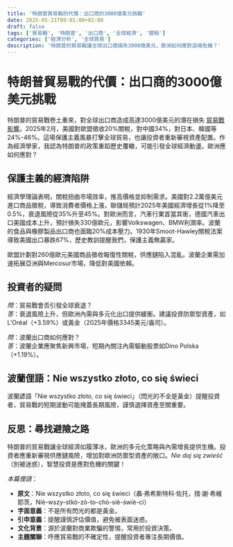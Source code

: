 ```yaml
---
title: '特朗普貿易戰的代價：出口商的3000億美元挑戰'
date: 2025-05-21T09:01:00+02:00
draft: false
tags: ['貿易戰', '特朗普', '出口商', '全球經濟', '關稅']
categories: ['經濟分析', '全球貿易']
description: '特朗普的貿易戰讓全球出口商損失3000億美元，歐洲如何應對這場危機？'
---
```


# 特朗普貿易戰的代價：出口商的3000億美元挑戰


特朗普的貿易戰卷土重來，對全球出口商造成高達3000億美元的潛在損失 [貿易戰影響](https://www.wnp.pl/rynki/podliczyli-skutki-wojny-handlowej-rozpetanej-przez-trumpa-eksporterzy-straca-300-mld-dolarow,946717.html)。2025年2月，美國對歐盟徵收20%關稅，對中國34%，對日本、韓國等24%-46%。這場保護主義風暴打擊全球貿易，也讓投資者重新審視資產配置。作為經濟學家，我認為特朗普的政策重蹈歷史覆轍，可能引發全球經濟動盪。歐洲應如何應對？

## 保護主義的經濟陷阱
經濟學理論表明，關稅扭曲市場效率，推高價格並抑制需求。美國對2.2萬億美元進口商品徵稅，導致消費者價格上漲，聯儲局預計2025年美國經濟增長從1%降至0.5%，衰退風險從35%升至45%。對歐洲而言，汽車行業首當其衝，德國汽車出口美國成本上升，預計損失330億歐元，影響Volkswagen、BMW利潤率。波蘭的食品與橡膠製品出口商也面臨20%成本壓力。1930年Smoot-Hawley關稅法案導致美國出口暴跌67%，歷史教訓提醒我們，保護主義無贏家。

歐盟計劃對260億歐元美國商品徵收報復性關稅，供應鏈陷入混亂。波蘭企業需加速拓展亞洲與Mercosur市場，降低對美國依賴。

## 投資者的疑問
*問*：貿易戰會否引發全球衰退？  
*答*：衰退風險上升，但歐洲內需與多元化出口提供緩衝。建議投資防禦型資產，如L'Oréal（+3.59%）或黃金（2025年價格3345美元/盎司）。

*問*：波蘭出口商如何應對？  
*答*：波蘭企業應聚焦新興市場，短期內關注內需驅動股票如Dino Polska（+1.19%）。

## 波蘭俚語：Nie wszystko złoto, co się świeci
波蘭諺語「Nie wszystko złoto, co się świeci」（閃光的不全是黃金）提醒投資者，貿易戰的短期波動可能掩蓋長期風險，謹慎選擇資產至關重要。

## 反思：尋找避險之路
特朗普的貿易戰讓全球經濟如履薄冰，歐洲的多元化策略與內需增長提供生機。投資者應重新審視供應鏈風險，增加對歐洲防禦型資產的敞口。*Nie daj się zwieść*（別被迷惑），智慧投資是應對危機的關鍵！

*本篇俚語*：  
- **原文**：Nie wszystko złoto, co się świeci（聶·弗希斯特科·佐托，措·謝·希維耶茨，Niè-wszy-stkò-zò-to-chò-siè-świè-ci）  
- **字面意義**：不是所有閃光的都是黃金。  
- **引申意義**：提醒謹慎評估價值，避免被表面迷惑。  
- **文化背景**：源於波蘭對商業欺騙的警惕，常用於投資決策。  
- **主題關聯**：呼應貿易戰的不確定性，提醒投資者專注長期價值。